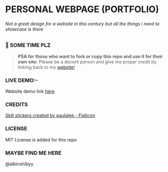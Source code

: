  # PERSONAL WEBPAGE (PORTFOLIO)
 ###### Not a great design for a website in this century but all the things i need to showcase is there


 ### 📢 SOME TIME PLZ
 > **PSA for those who want to fork or copy this repo and use it for their own site:**
 > Please be a decent person and give me proper credit by linking back to my [website!](https://albinshibyy.github.io)

 ### LIVE DEMO:-
 Website demo link [here](https://albinshibyy.github.io)

 ### CREDITS
 <a href="https://www.flaticon.com/free-stickers/skill" title="skill stickers">Skill stickers created by paulalee - Flaticon</a>
 ### LICENSE
 MIT License is added for this repo
 
 ### MAYBE FIND ME HERE
 @albinshibyy
